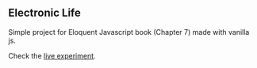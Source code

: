 ## Electronic Life

Simple project for Eloquent Javascript book (Chapter 7) made with vanilla js.

Check the [live experiment](http://arielger.github.io/electronic-life-js/).
